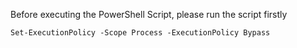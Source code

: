 
Before executing the PowerShell Script, please run the script firstly
```
Set-ExecutionPolicy -Scope Process -ExecutionPolicy Bypass
```
